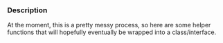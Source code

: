 ### Description
At the moment, this is a pretty messy process, so here are some helper functions that will hopefully eventually be wrapped into a class/interface.
